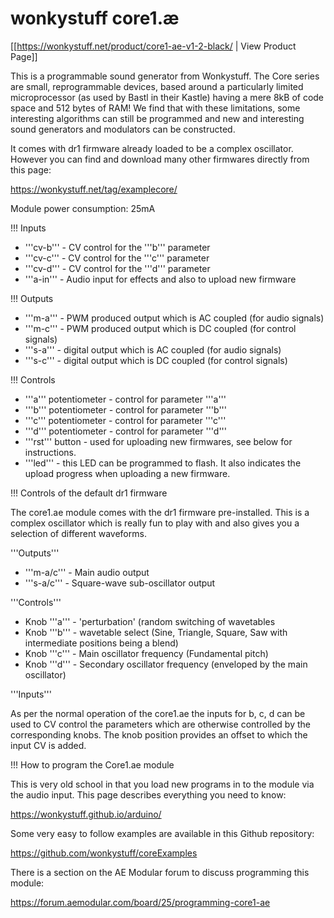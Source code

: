 # wonkystuff core1.æ

[[https://wonkystuff.net/product/core1-ae-v1-2-black/ | View Product Page]]

This is a programmable sound generator from Wonkystuff. The Core series are small, reprogrammable devices, based around a particularly limited microprocessor (as used by Bastl in their Kastle) having a mere 8kB of code space and 512 bytes of RAM! We find that with these limitations, some interesting algorithms can still be programmed and new and interesting sound generators and modulators can be constructed.

It comes with dr1 firmware already loaded to be a complex oscillator. However you can find and download many other firmwares directly from this page:

https://wonkystuff.net/tag/examplecore/

Module power consumption: 25mA

!!! Inputs
* '''cv-b''' - CV control for the '''b''' parameter
* '''cv-c''' - CV control for the '''c''' parameter
* '''cv-d''' - CV control for the '''d''' parameter
* '''a-in''' - Audio input for effects and also to upload new firmware

!!! Outputs
* '''m-a''' - PWM produced output which is AC coupled (for audio signals)
* '''m-c''' - PWM produced output which is DC coupled (for control signals)
* '''s-a''' - digital output which is AC coupled (for audio signals)
* '''s-c''' - digital output which is DC coupled (for control signals)

!!! Controls
* '''a''' potentiometer - control for parameter '''a'''
* '''b''' potentiometer - control for parameter '''b'''
* '''c''' potentiometer - control for parameter '''c'''
* '''d''' potentiometer - control for parameter '''d'''
* '''rst''' button - used for uploading new firmwares, see below for instructions.
* '''led''' - this LED can be programmed to flash. It also indicates the upload progress when uploading a new firmware.

!!! Controls of the default dr1 firmware

The core1.ae module comes with the dr1 firmware pre-installed. This is a complex oscillator which is really fun to play with and also gives you a selection of different waveforms. 

'''Outputs'''

* '''m-a/c''' - Main audio output
* '''s-a/c''' - Square-wave sub-oscillator output

'''Controls'''

* Knob '''a''' - 'perturbation' (random switching of wavetables
* Knob '''b''' - wavetable select (Sine, Triangle, Square, Saw with intermediate positions being a blend)
* Knob '''c''' - Main oscillator frequency (Fundamental pitch)
* Knob '''d''' - Secondary oscillator frequency (enveloped by the main oscillator)

'''Inputs'''

As per the normal operation of the core1.ae the inputs for b, c, d can be used to CV control the parameters which are otherwise controlled by the corresponding knobs. The knob position provides an offset to which the input CV is added.

!!! How to program the Core1.ae module

This is very old school in that you load new programs in to the module via the audio input. This page describes everything you need to know:

https://wonkystuff.github.io/arduino/

Some very easy to follow examples are available in this Github repository:

https://github.com/wonkystuff/coreExamples

There is a section on the AE Modular forum to discuss programming this module:

https://forum.aemodular.com/board/25/programming-core1-ae
